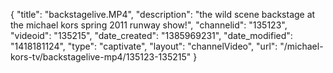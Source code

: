 {
    "title": "backstagelive.MP4",
    "description": "the wild scene backstage at the michael kors spring 2011 runway show!",
    "channelid": "135123",
    "videoid": "135215",
    "date_created": "1385969231",
    "date_modified": "1418181124",
    "type": "captivate",
    "layout": "channelVideo",
    "url": "\/michael-kors-tv\/backstagelive-mp4\/135123-135215"
}